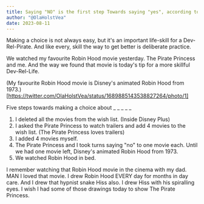 ```yaml
---
title: Saying "NO" is the first step Towards saying "yes", according to Robin Hood 💡
author: "@OlaHolstVea"
date: 2023-08-11
---
```


Making a choice is not always easy, but it's an important life-skill for a Dev-Rel-Pirate. And like every, skill the way to get better is deliberate practice.

We watched my favourite Robin Hood movie yesterday. The Pirate Princess and me. And the way we found that movie is today's tip for a more skillful Dev-Rel-Life.

(My favourite Robin Hood movie is Disney's animated Robin Hood from 1973.)[https://twitter.com/OlaHolstVea/status/1689885143538827264/photo/1]

Five steps towards making a choice about _ _ _ _ _

1. I deleted all the movies from the wish list. (Inside Disney Plus)
2. I asked the Pirate Princess to watch trailers and add 4 movies to the wish list. (The Pirate Princess loves trailers)
3. I added 4 movies myself.
4. The Pirate Princess and I took turns saying "no" to one movie each. Until we had one movie left, Disney's animated Robin Hood from 1973.
5. We watched Robin Hood in bed.

I remember watching that Robin Hood movie in the cinema with my dad. MAN I loved that movie. I drew Robin Hood EVERY day for months in day care. And I drew that hypnist snake Hiss also. I drew Hiss with his spiralling eyes. I wish I had some of those drawings today to show The Pirate Princess.



